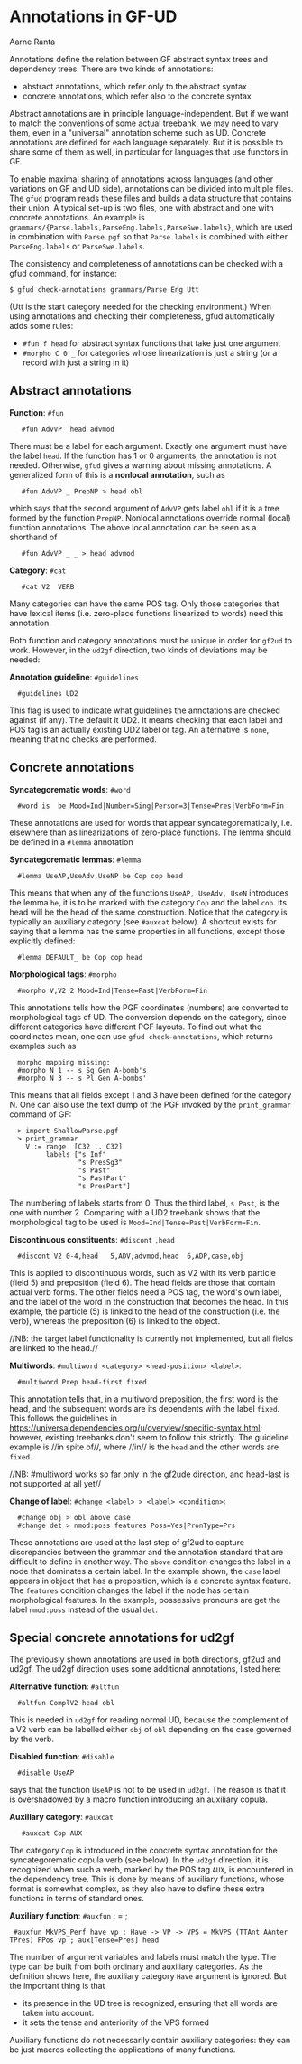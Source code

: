 # Annotations in GF-UD
Aarne Ranta


Annotations define the relation between GF abstract syntax trees and dependency trees.
There are two kinds of annotations:

- abstract annotations, which refer only to the abstract syntax
- concrete annotations, which refer also to the concrete syntax

Abstract annotations are in principle language-independent.
But if we want to match the conventions of some actual treebank, we may need to vary them, even in a "universal" annotation scheme such as UD.
Concrete annotations are defined for each language separately.
But it is possible to share some of them as well, in particular for languages that use functors in GF.

To enable maximal sharing of annotations across languages (and other variations on GF and UD side), annotations can be divided into multiple files.
The ``gfud`` program reads these files and builds a data structure that contains their union.
A typical set-up is two files, one with abstract and one with concrete annotations.
An example is ``grammars/{Parse.labels,ParseEng.labels,ParseSwe.labels}``, which are used in combination with ``Parse.pgf`` so that ``Parse.labels`` is combined with either ``ParseEng.labels`` or ``ParseSwe.labels``.

The consistency and completeness of annotations can be checked with a gfud command, for instance:
```
$ gfud check-annotations grammars/Parse Eng Utt
```
(Utt is the start category needed for the checking environment.)
When using annotations and checking their completeness, gfud automatically adds some rules:

- ``#fun f head`` for abstract syntax functions that take just one argument
- ``#morpho C 0 _`` for categories whose linearization is just a string (or a record with just a string in it)


## Abstract annotations

**Function**: ``#fun`` <abstract syntax function> <labellings>
```
   #fun AdvVP  head advmod
```
There must be a label for each argument.
Exactly one argument must have the label ``head``.
If the function has 1 or 0 arguments, the annotation is not needed.
Otherwise, ``gfud`` gives a warning about missing annotations.
A generalized form of this is a **nonlocal annotation**, such as
```
   #fun AdvVP _ PrepNP > head obl
```
which says that the second argument of ``AdvVP`` gets label ``obl`` if it is a tree formed by the function ``PrepNP``.
Nonlocal annotations override normal (local) function annotations.
The above local annotation can be seen as a shorthand of
```
   #fun AdvVP _ _ > head advmod
```


**Category**: ``#cat`` <abstract syntax category> <POS tag>
```
   #cat V2	VERB
```
Many categories can have the same POS tag.
Only those categories that have lexical items (i.e. zero-place functions linearized to words) need this annotation.

Both function and category annotations must be unique in order for ``gf2ud`` to work.
However, in the ``ud2gf`` direction, two kinds of deviations may be needed:


**Annotation guideline**: ``#guidelines`` <name>
```
  #guidelines UD2
```
This flag is used to indicate what guidelines the annotations are checked against (if any).
The default it UD2.
It means checking that each label and POS tag is an actually existing UD2 label or tag.
An alternative is ``none``, meaning that no checks are performed.


## Concrete annotations

**Syncategorematic words**: ``#word`` <word> <lemma> <morphology>
```
  #word is  be Mood=Ind|Number=Sing|Person=3|Tense=Pres|VerbForm=Fin
```
These annotations are used for words that appear syncategorematically, i.e. elsewhere than as linearizations of zero-place functions.
The lemma should be defined in a ``#lemma`` annotation

**Syncategorematic lemmas**: ``#lemma`` <functions> <lemma> <category> <own label> <target label>
```
  #lemma UseAP,UseAdv,UseNP be Cop cop head
```
This means that when any of the functions ``UseAP, UseAdv, UseN`` introduces the lemma ``be``, it is to be marked with the category ``Cop`` and the label ``cop``.
Its head will be the head of the same construction.
Notice that the category is typically an auxiliary category (see `#auxcat` below).
A shortcut exists for saying that a lemma has the same properties in all functions, except those explicitly defined:
```
  #lemma DEFAULT_ be Cop cop head
```


**Morphological tags**: ``#morpho`` <categories> <number> <morphology>
```
  #morpho V,V2 2 Mood=Ind|Tense=Past|VerbForm=Fin
```
This annotations tells how the PGF coordinates (numbers) are converted to morphological tags of UD.
The conversion depends on the category, since different categories have different PGF layouts.
To find out what the coordinates mean, one can use ``gfud check-annotations``, which returns examples such as
```
  morpho mapping missing:
  #morpho N 1 -- s Sg Gen A-bomb's
  #morpho N 3 -- s Pl Gen A-bombs'
```
This means that all fields except 1 and 3 have been defined for the category N.
One can also use the text dump of the PGF invoked by the ``print_grammar`` command of GF:
```
  > import ShallowParse.pgf
  > print_grammar
    V := range  [C32 .. C32]
         labels ["s Inf"
                 "s PresSg3"
                 "s Past"
                 "s PastPart"
                 "s PresPart"]
```
The numbering of labels starts from 0.
Thus the third label, ``s Past``, is the one with number 2.
Comparing with a UD2 treebank shows that the morphological tag to be used is ``Mood=Ind|Tense=Past|VerbForm=Fin``.

**Discontinuous constituents**:  ``#discont`` <category> <head fields>``,head`` <other fields>
```
  #discont V2 0-4,head   5,ADV,advmod,head  6,ADP,case,obj
```
This is applied to discontinuous words, such as V2 with its verb particle (field 5) and preposition (field 6).
The head fields are those that contain actual verb forms.
The other fields need a POS tag, the word's own label, and the label of the word in the construction that becomes the head.
In this example, the particle (5) is linked to the head of the construction (i.e. the verb), whereas the preposition (6) is linked to the object.

//NB: the target label functionality is currently not implemented, but all fields are linked to the head.//


**Multiwords**: ``#multiword <category> <head-position> <label>``:
```
  #multiword Prep head-first fixed
```
This annotation tells that, in a multiword preposition, the first word is the head, and the subsequent words are its dependents with the label ``fixed``.
This follows the guidelines in https://universaldependencies.org/u/overview/specific-syntax.html; however, existing treebanks don't seem to follow this strictly.
The guideline example is //in spite of//, where //in// is the ``head`` and the other words are ``fixed``.

//NB: #multiword works so far only in the gf2ude direction, and head-last is not supported at all yet//

**Change of label**: ``#change <label> > <label> <condition>``:
```
  #change obj > obl above case
  #change det > nmod:poss features Poss=Yes|PronType=Prs
```
These annotations are used at the last step of gf2ud to capture discrepancies between the grammar and the annotation standard that are difficult to define in another way.
The ``above`` condition changes the label in a node that dominates a certain label.
In the example shown, the ``case`` label appears in object that has a preposition, which is a concrete syntax feature.
The ``features`` condition changes the label if the node has certain morphological features.
In the example, possessive pronouns are get the label ``nmod:poss`` instead of the usual ``det``.


## Special concrete annotations for ud2gf

The previously shown annotations are used in both directions, gf2ud and ud2gf.
The ud2gf direction uses some additional annotations, listed here:

**Alternative function**: ``#altfun`` <abstract syntax function> <labels>
```
  #altfun ComplV2 head obl
```
This is needed in ``ud2gf`` for reading normal UD, because the complement of a V2 verb can be labelled either ``obj`` of ``obl`` depending on the case governed by the verb.

**Disabled function**: ``#disable`` <abstract syntax function>
```
  #disable UseAP
```
says that the function ``UseAP`` is not to be used in ``ud2gf``.
The reason is that it is overshadowed by a macro function introducing an auxiliary copula.

**Auxiliary category**: ``#auxcat`` <abstract syntax category> <POS tag>
```
   #auxcat Cop AUX
```
The category ``Cop`` is introduced in the concrete syntax annotation for the syncategorematic copula verb (see below).
In the ``ud2gf`` direction, it is recognized when such a verb, marked by the POS tag ``AUX``, is encountered in the dependency tree.
This is done by means of auxiliary functions, whose format is somewhat complex, as they also have to define these extra functions in terms of standard ones.

**Auxiliary function**: ``#auxfun`` <new abstract syntax function> <argument variables> : <type> = <definition> ; <labels-and-features>
```
 #auxfun MkVPS_Perf have vp : Have -> VP -> VPS = MkVPS (TTAnt AAnter TPres) PPos vp ; aux[Tense=Pres] head
```
The number of argument variables and labels must match the type.
The type can be built from both ordinary and auxiliary categories.
As the definition shows here, the auxiliary category ``Have`` argument is ignored.
But the important thing is that
- its presence in the UD tree is recognized, ensuring that all words are taken into account.
- it sets the tense and anteriority of the VPS formed


Auxiliary functions do not necessarily contain auxiliary categories: they can be just macros collecting the applications of many functions.
